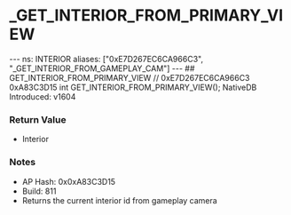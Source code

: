 # _GET_INTERIOR_FROM_PRIMARY_VIEW

--- ns: INTERIOR aliases: ["0xE7D267EC6CA966C3", "_GET_INTERIOR_FROM_GAMEPLAY_CAM"] --- ## GET_INTERIOR_FROM_PRIMARY_VIEW  // 0xE7D267EC6CA966C3 0xA83C3D15 int GET_INTERIOR_FROM_PRIMARY_VIEW();  NativeDB Introduced: v1604

### Return Value
* Interior

### Notes
* AP Hash: 0x0xA83C3D15
* Build: 811
* Returns the current interior id from gameplay camera

